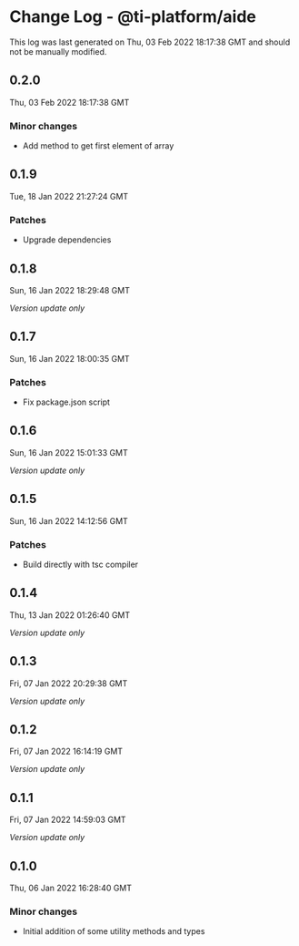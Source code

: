 # Change Log - @ti-platform/aide

This log was last generated on Thu, 03 Feb 2022 18:17:38 GMT and should not be manually modified.

## 0.2.0
Thu, 03 Feb 2022 18:17:38 GMT

### Minor changes

- Add method to get first element of array

## 0.1.9
Tue, 18 Jan 2022 21:27:24 GMT

### Patches

- Upgrade dependencies

## 0.1.8
Sun, 16 Jan 2022 18:29:48 GMT

_Version update only_

## 0.1.7
Sun, 16 Jan 2022 18:00:35 GMT

### Patches

- Fix package.json script

## 0.1.6
Sun, 16 Jan 2022 15:01:33 GMT

_Version update only_

## 0.1.5
Sun, 16 Jan 2022 14:12:56 GMT

### Patches

- Build directly with tsc compiler

## 0.1.4
Thu, 13 Jan 2022 01:26:40 GMT

_Version update only_

## 0.1.3
Fri, 07 Jan 2022 20:29:38 GMT

_Version update only_

## 0.1.2
Fri, 07 Jan 2022 16:14:19 GMT

_Version update only_

## 0.1.1
Fri, 07 Jan 2022 14:59:03 GMT

_Version update only_

## 0.1.0
Thu, 06 Jan 2022 16:28:40 GMT

### Minor changes

- Initial addition of some utility methods and types

